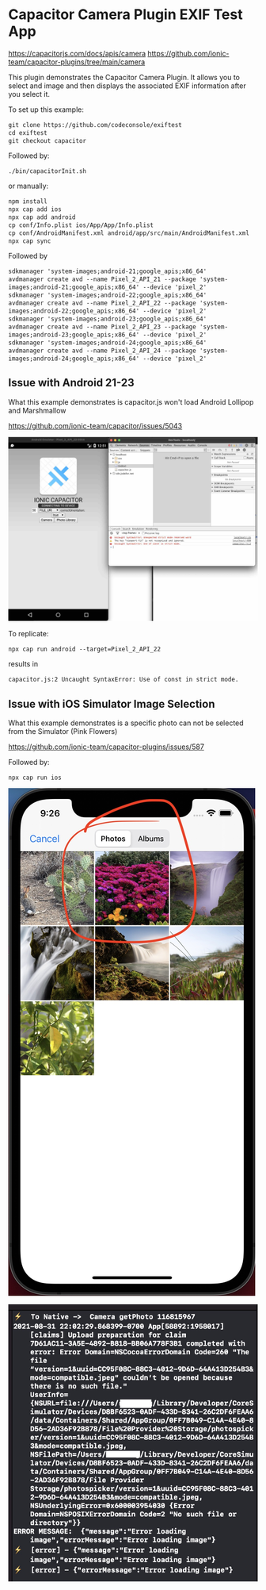# Capacitor Camera Plugin EXIF Test App

https://capacitorjs.com/docs/apis/camera
https://github.com/ionic-team/capacitor-plugins/tree/main/camera

This plugin demonstrates the Capacitor Camera Plugin.
It allows you to select and image and then displays the associated EXIF information after you select it.

To set up this example:
```
git clone https://github.com/codeconsole/exiftest
cd exiftest
git checkout capacitor
```
Followed by:
```
./bin/capacitorInit.sh
```
or manually:
```
npm install
npx cap add ios
npx cap add android
cp conf/Info.plist ios/App/App/Info.plist
cp conf/AndroidManifest.xml android/app/src/main/AndroidManifest.xml
npx cap sync
```

Followed by
```
sdkmanager 'system-images;android-21;google_apis;x86_64'
avdmanager create avd --name Pixel_2_API_21 --package 'system-images;android-21;google_apis;x86_64' --device 'pixel_2'
sdkmanager 'system-images;android-22;google_apis;x86_64'
avdmanager create avd --name Pixel_2_API_22 --package 'system-images;android-22;google_apis;x86_64' --device 'pixel_2'
sdkmanager 'system-images;android-23;google_apis;x86_64'
avdmanager create avd --name Pixel_2_API_23 --package 'system-images;android-23;google_apis;x86_64' --device 'pixel_2'
sdkmanager 'system-images;android-24;google_apis;x86_64'
avdmanager create avd --name Pixel_2_API_24 --package 'system-images;android-24;google_apis;x86_64' --device 'pixel_2'
```

## Issue with Android 21-23
What this example demonstrates is capacitor.js won't load Android Lollipop and Marshmallow

https://github.com/ionic-team/capacitor/issues/5043

![Android Error](screenshots/android-22-error.jpg)

To replicate:
```
npx cap run android --target=Pixel_2_API_22  
```

results in 

```
capacitor.js:2 Uncaught SyntaxError: Use of const in strict mode.
```

## Issue with iOS Simulator Image Selection

What this example demonstrates is a specific photo can not be selected from the Simulator (Pink Flowers)

https://github.com/ionic-team/capacitor-plugins/issues/587

Followed by:
```
npx cap run ios
```


![Bad Image](screenshots/bad-image.jpg)

![XCode Output](screenshots/logging.jpg)
